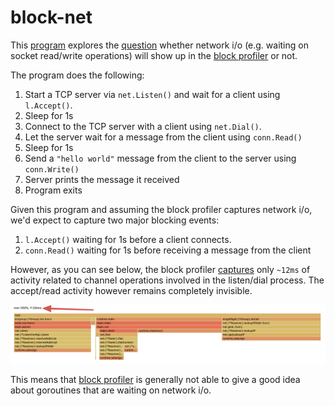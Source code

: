 # block-net

This [program](./main.go) explores the [question](https://twitter.com/rogpeppe/status/1359202847708037124) whether network i/o (e.g. waiting on socket read/write operations) will show up in the [block profiler](../block.md) or not.

The program does the following:

1. Start a TCP server via `net.Listen()` and wait for a client using `l.Accept()`.
2. Sleep for 1s
3. Connect to the TCP server with a client using `net.Dial()`.
4. Let the server wait for a message from the client using `conn.Read()`
4. Sleep for 1s
5. Send a `"hello world"` message from the client to the server using `conn.Write()`
6. Server prints the message it received
7. Program exits

Given this program and assuming the block profiler captures network i/o, we'd expect to capture two major blocking events:

1. `l.Accept()` waiting for 1s before a client connects.
2. `conn.Read()` waiting for 1s before receiving a message from the client

However, as you can see below, the block profiler [captures](./block.pb.gz) only `~12ms` of activity related to channel operations involved in the listen/dial process. The accept/read activity however remains completely invisible.

![block-net](./block-net.png)

This means that [block profiler](../block.md) is generally not able to give a good idea about goroutines that are waiting on network i/o. 

